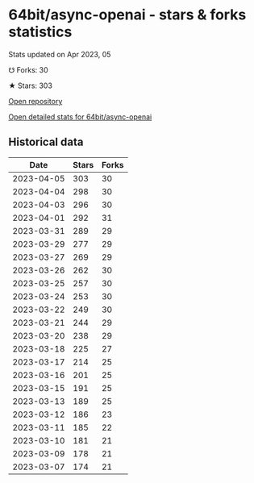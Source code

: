 # 64bit/async-openai - stars & forks statistics

Stats updated on Apr 2023, 05

☋ Forks: 30

★ Stars: 303

[Open repository](https://github.com/64bit/async-openai)

[Open detailed stats for 64bit/async-openai](https://reviewgithub.com/rep/64bit/async-openai)

## Historical data
| Date | Stars | Forks |
|------|-------|-------|
| 2023-04-05 | 303 | 30 | 
| 2023-04-04 | 298 | 30 | 
| 2023-04-03 | 296 | 30 | 
| 2023-04-01 | 292 | 31 | 
| 2023-03-31 | 289 | 29 | 
| 2023-03-29 | 277 | 29 | 
| 2023-03-27 | 269 | 29 | 
| 2023-03-26 | 262 | 30 | 
| 2023-03-25 | 257 | 30 | 
| 2023-03-24 | 253 | 30 | 
| 2023-03-22 | 249 | 30 | 
| 2023-03-21 | 244 | 29 | 
| 2023-03-20 | 238 | 29 | 
| 2023-03-18 | 225 | 27 | 
| 2023-03-17 | 214 | 25 | 
| 2023-03-16 | 201 | 25 | 
| 2023-03-15 | 191 | 25 | 
| 2023-03-13 | 189 | 25 | 
| 2023-03-12 | 186 | 23 | 
| 2023-03-11 | 185 | 22 | 
| 2023-03-10 | 181 | 21 | 
| 2023-03-09 | 178 | 21 | 
| 2023-03-07 | 174 | 21 | 

